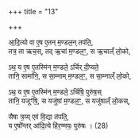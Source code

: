 +++
title = "13"

+++

आ॒दि॒त्यो वा ए॒ष ए॒तन् म॒ण्डल॒न् तप॑ति॒,  
तत्र॒ ता ऋच॒स्, तद् ऋ॒चां म॒ण्डल॒ꣳ॒, स ऋ॒चाल्ँ लो॒को,  

ऽथ॒  य ए॒ष ए॒तस्मि॑न् म॒ण्डले॒ ऽर्चिर् दी॒प्यते॒  
तानि॒ सामा॑नि॒, स सा॒म्नाम् म॒ण्डल॒ꣳ॒, स सा॒म्नाल्ँ लो॒को,  

ऽथ॒  य ए॒ष ए॒तस्मि॑न् म॒ण्डले॒ ऽर्चिषि॒ पुरु॑ष॒स्  
तानि॒ यजूꣳ॑षि॒, स यजु॑षां म॒ण्डल॒ꣳ॒, स यजु॑षाल्ँ लो॒कस्,  

सैषा  त्र॒य्य् एव॑ वि॒द्या त॑पति॒,  
य ए॒षो᳚न्तर् आ॑दि॒त्ये हि॑र॒ण्मयः॒ पुरु॑षः । (28)


